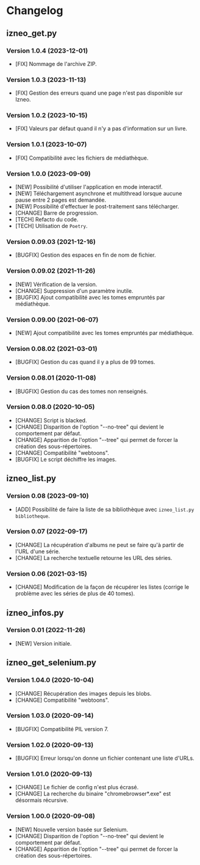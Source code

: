 # Changelog

## izneo_get.py

### Version 1.0.4 (2023-12-01)

- [FIX] Nommage de l'archive ZIP.

### Version 1.0.3 (2023-11-13)

- [FIX] Gestion des erreurs quand une page n'est pas disponible sur Izneo.

### Version 1.0.2 (2023-10-15)

- [FIX] Valeurs par défaut quand il n'y a pas d'information sur un livre.

### Version 1.0.1 (2023-10-07)

- [FIX] Compatibilité avec les fichiers de médiathèque.

### Version 1.0.0 (2023-09-09)

- [NEW] Possibilité d'utiliser l'application en mode interactif.
- [NEW] Téléchargement asynchrone et multithread lorsque aucune pause entre 2 pages est demandée.
- [NEW] Possibilité d'effectuer le post-traitement sans télécharger.
- [CHANGE] Barre de progression.
- [TECH] Refacto du code.
- [TECH] Utilisation de `Poetry`.

### Version 0.09.03 (2021-12-16)

- [BUGFIX] Gestion des espaces en fin de nom de fichier.

### Version 0.09.02 (2021-11-26)

- [NEW] Vérification de la version.
- [CHANGE] Suppression d'un paramètre inutile.
- [BUGFIX] Ajout compatibilité avec les tomes empruntés par médiathèque.

### Version 0.09.00 (2021-06-07)

- [NEW] Ajout compatibilité avec les tomes empruntés par médiathèque.

### Version 0.08.02 (2021-03-01)

- [BUGFIX] Gestion du cas quand il y a plus de 99 tomes.

### Version 0.08.01 (2020-11-08)

- [BUGFIX] Gestion du cas des tomes non renseignés.

### Version 0.08.0 (2020-10-05)

- [CHANGE] Script is blacked.
- [CHANGE] Disparition de l'option "--no-tree" qui devient le comportement par défaut.
- [CHANGE] Apparition de l'option "--tree" qui permet de forcer la création des sous-répertoires.
- [CHANGE] Compatibilité "webtoons".
- [BUGFIX] Le script déchiffre les images.

## izneo_list.py

### Version 0.08 (2023-09-10)

- [ADD] Possibilité de faire la liste de sa bibliothèque avec `izneo_list.py bibliotheque`.

### Version 0.07 (2022-09-17)

- [CHANGE] La récupération d'albums ne peut se faire qu'à partir de l'URL d'une série.
- [CHANGE] La recherche textuelle retourne les URL des séries.

### Version 0.06 (2021-03-15)

- [CHANGE] Modification de la façon de récupérer les listes (corrige le problème avec les séries de plus de 40 tomes).

## izneo_infos.py

### Version 0.01 (2022-11-26)

- [NEW] Version initiale.

## izneo_get_selenium.py

### Version 1.04.0 (2020-10-04)

- [CHANGE] Récupération des images depuis les blobs.
- [CHANGE] Compatibilité "webtoons".

### Version 1.03.0 (2020-09-14)

- [BUGFIX] Compatibilité PIL version 7.

### Version 1.02.0 (2020-09-13)

- [BUGFIX] Erreur lorsqu'on donne un fichier contenant une liste d'URLs.

### Version 1.01.0 (2020-09-13)

- [CHANGE] Le fichier de config n'est plus écrasé.
- [CHANGE] La recherche du binaire "chromebrowser*.exe" est désormais récursive.

### Version 1.00.0 (2020-09-08)

- [NEW] Nouvelle version basée sur Selenium.
- [CHANGE] Disparition de l'option "--no-tree" qui devient le comportement par défaut.
- [CHANGE] Apparition de l'option "--tree" qui permet de forcer la création des sous-répertoires.
